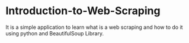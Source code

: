 # Introduction-to-Web-Scraping
It is a simple application to learn what is a web scraping and how to do it using python and BeautifulSoup Library.
